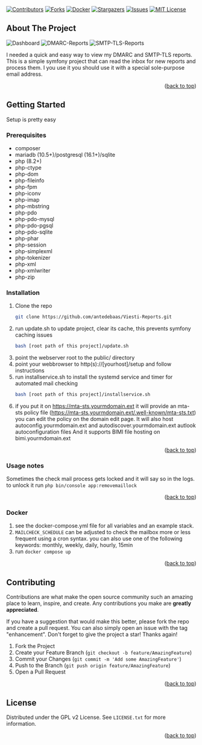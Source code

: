 <a name="readme-top"></a>

[![Contributors][contributors-shield]][contributors-url]
[![Forks][forks-shield]][forks-url]
[![Docker][docker-shield]][docker-url]
[![Stargazers][stars-shield]][stars-url]
[![Issues][issues-shield]][issues-url]
[![MIT License][license-shield]][license-url]

<!-- ABOUT THE PROJECT -->
## About The Project

![Dashboard][screenshot-dashboard]
![DMARC-Reports][screenshot-dmarc]
![SMTP-TLS-Reports][screenshot-smtptls]

I needed a quick and easy way to view my DMARC and SMTP-TLS reports.
This is a simple symfony project that can read the inbox for new reports and process them.
I you use it you should use it with a special sole-purpose email address.

<p align="right">(<a href="#readme-top">back to top</a>)</p>

<!-- GETTING STARTED -->
## Getting Started

Setup is pretty easy 

### Prerequisites

* composer
* mariadb (10.5+)/postgresql (16.1+)/sqlite
* php (8.2+)
* php-ctype
* php-dom
* php-fileinfo
* php-fpm
* php-iconv
* php-imap
* php-mbstring
* php-pdo
* php-pdo-mysql
* php-pdo-pgsql
* php-pdo-sqlite
* php-phar
* php-session
* php-simplexml
* php-tokenizer
* php-xml
* php-xmlwriter
* php-zip

### Installation

1. Clone the repo
   ```sh
   git clone https://github.com/antedebaas/Viesti-Reports.git
   ```
2. run update.sh to update project, clear its cache, this prevents symfony caching issues
   ```sh
   bash [root path of this project]/update.sh
   ```
3. point the webserver root to the public/ directory
4. point your webbrowser to http(s)://[yourhost]/setup and follow instructions
5. run installservice.sh to install the systemd service and timer for automated mail checking
   ```sh
   bash [root path of this project]/installservice.sh
   ```
6. if you put it on https://mta-sts.yourmdomain.ext it will provide an mta-sts policy file (https://mta-sts.yourmdomain.ext/.well-known/mta-sts.txt)
   you can edit the policy on the domain edit page.
   It will also host autoconfig.yourmdomain.ext and autodiscover.yourmdomain.ext autlook autoconfiguration files
   And it supports BIMI file hosting on bimi.yourmdomain.ext


<p align="right">(<a href="#readme-top">back to top</a>)</p>

### Usage notes

Sometimes the check mail process gets locked and it will say so in the logs.
to unlock it run `php bin/console app:removemaillock`

<p align="right">(<a href="#readme-top">back to top</a>)</p>

### Docker

1. see the docker-compose.yml file for all variables and an example stack.
2. `MAILCHECK_SCHEDULE` can be adjusted to check the mailbox more or less frequent using a cron syntax.
   you can also use one of the following keywords: monthly, weekly, daily, hourly, 15min
3. run `docker compose up`

<p align="right">(<a href="#readme-top">back to top</a>)</p>

<!-- CONTRIBUTING -->
## Contributing

Contributions are what make the open source community such an amazing place to learn, inspire, and create. Any contributions you make are **greatly appreciated**.

If you have a suggestion that would make this better, please fork the repo and create a pull request. You can also simply open an issue with the tag "enhancement".
Don't forget to give the project a star! Thanks again!

1. Fork the Project
2. Create your Feature Branch (`git checkout -b feature/AmazingFeature`)
3. Commit your Changes (`git commit -m 'Add some AmazingFeature'`)
4. Push to the Branch (`git push origin feature/AmazingFeature`)
5. Open a Pull Request

<p align="right">(<a href="#readme-top">back to top</a>)</p>

<!-- LICENSE -->
## License

Distributed under the GPL v2 License. See `LICENSE.txt` for more information.

<p align="right">(<a href="#readme-top">back to top</a>)</p>

<!-- MARKDOWN LINKS & IMAGES -->
[contributors-shield]: https://img.shields.io/github/contributors/antedebaas/Viesti-Reports.svg?style=for-the-badge
[contributors-url]: https://github.com/antedebaas/Viesti-Reports/graphs/contributors
[forks-shield]: https://img.shields.io/github/forks/antedebaas/Viesti-Reports.svg?style=for-the-badge
[forks-url]: https://github.com/antedebaas/Viesti-Reports/network/members
[stars-shield]: https://img.shields.io/github/stars/antedebaas/Viesti-Reports.svg?style=for-the-badge
[stars-url]: https://github.com/antedebaas/Viesti-Reports/stargazers
[issues-shield]: https://img.shields.io/github/issues/antedebaas/Viesti-Reports.svg?style=for-the-badge
[issues-url]: https://github.com/antedebaas/Viesti-Reports/issues
[license-shield]: https://img.shields.io/github/license/antedebaas/Viesti-Reports.svg?style=for-the-badge
[license-url]: https://github.com/antedebaas/Viesti-Reports/blob/master/LICENSE.txt
[docker-shield]: https://img.shields.io/docker/pulls/antedebaas/dmarc-reports.svg?style=for-the-badge
[docker-url]: https://hub.docker.com/repository/docker/antedebaas/dmarc-reports/general
[screenshot-dashboard]: screenshot-dashboard.png
[screenshot-dmarc]: screenshot-dmarc.png
[screenshot-smtptls]: screenshot-smtptls.png
